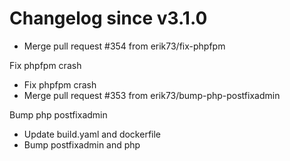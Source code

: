 # Changelog since v3.1.0
- Merge pull request #354 from erik73/fix-phpfpm

Fix phpfpm crash 
- Fix phpfpm crash 
- Merge pull request #353 from erik73/bump-php-postfixadmin

Bump php postfixadmin 
- Update build.yaml and dockerfile 
- Bump postfixadmin and php 
